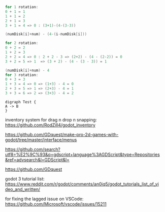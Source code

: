 ```c++
for 1 rotation:
0 + 1 = 1
1 + 1 = 2
2 + 1 = 3
3 + 1 = 4 => 0 : (3+1)-(4-(3-3))

(numDisk[i]+num) - (4-(i-numDisk[i]))

for 2 rotation:
0 + 2 = 2
1 + 2 = 3
2 + 2 = 4 => 0 : 2 + 2 - 3 => (2+2) - (4 - (2-2)) = 0
3 + 2 = 5 => 1 	=> (3 + 2) - (4 - (3 - 3)) = 1

(numDisk[i]+num) - 4
for 3 rotation:
0 + 3 = 3
1 + 3 = 4 => 0 => (1+3) - 4 = 0
2 + 3 = 5 => 1 => (2+3) - 4 = 1
3 + 3 = 6 => 2 => (3+3) - 4 = 2
```
```plantuml
digraph Test {
A -> B
}
```

inventory system for drag n drop n snapping:
https://github.com/RodZill4/godot_inventory

https://github.com/GDquest/make-pro-2d-games-with-godot/tree/master/interface/menus

https://github.com/search?utf8=%E2%9C%93&q=gdscript+language%3AGDScript&type=Repositories&ref=advsearch&l=GDScript&l=

https://github.com/GDquest

godot 3 tutorial list:
https://www.reddit.com/r/godot/comments/an0iq5/godot_tutorials_list_of_video_and_written/

for fixing the lagged issue on VSCode:
https://github.com/Microsoft/vscode/issues/15211


